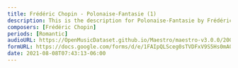 ```yaml
---
title: Frédéric Chopin - Polonaise-Fantasie (1)
description: This is the description for Polonaise-Fantasie by Frédéric Chopin
composers: [Frédéric Chopin]
periods: [Romantic]
audioURL: https://OpenMusicDataset.github.io/Maestro/maestro-v3.0.0/2006/MIDI-Unprocessed_17_R1_2006_01-06_ORIG_MID--AUDIO_17_R1_2006_02_Track02_wav.midi
formURL: https://docs.google.com/forms/d/e/1FAIpQLSceg0sTVDFxV9S5Hs0mA0y5fX_mbb-meibt38-tYSullaBPgA/viewform
date: 2021-08-08T07:43:13-06:00
---
```

